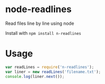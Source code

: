 node-readlines
==============

Read files line by line using node

Install with
`npm install n-readlines`

Usage
==
```javascript
var readLines = require('n-readlines');
var liner = new readLines('filename.txt');
console.log(liner.next());
```
